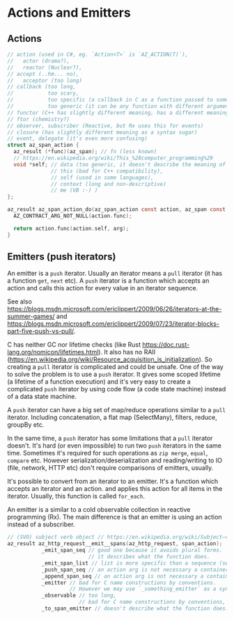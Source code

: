 # Actions and Emitters

## Actions

```c
// action (used in C#, eg. `Action<T>` is `AZ_ACTION(T)`),
//   actor (drama?),
//   reactor (Nuclear?),
// accept (..hm... no),
//   acceptor (too long)
// callback (too long,
//           too scary,
//           too specific (a callback in C as a function passed to some special functions with events) and
//           too generic (it can be any function with different arguments and parameter structure, eg, without self etc.),
// functor (C++ has slightly different meaning, has a different meaning in Theory of Category),
// ftor (chemistry?)
// observer, subscriber (Reactive, but Rx uses this for events)
// closure (has slightly different meaning as a syntax sugar)
// event, delegate (it's even more confusing)
struct az_span_action {
  az_result (*func)(az_span); // fn (less known)
  // https://en.wikipedia.org/wiki/This_%28computer_programming%29
  void *self; // data (too generic, it doesn't describe the meaning of the field),
              // this (bad for C++ compatibility),
              // self (used in some languages),
              // context (long and non-descriptive)
              // me (VB :-) )
};

az_result az_span_action_do(az_span_action const action, az_span const arg) {
  AZ_CONTRACT_ARG_NOT_NULL(action.func);

  return action.func(action.self, arg);
}
```

## Emitters (push iterators)

An emitter is a `push` iterator. Usually an iterator means a `pull` iterator (it has a function `get`, `next` etc).
A `push` iterator is a function which accepts an action and calls this action for every value in an iterator sequence.

See also https://blogs.msdn.microsoft.com/ericlippert/2009/06/26/iterators-at-the-summer-games/ and
https://blogs.msdn.microsoft.com/ericlippert/2009/07/23/iterator-blocks-part-five-push-vs-pull/.

C has neither GC nor lifetime checks (like Rust https://doc.rust-lang.org/nomicon/lifetimes.html). It also has no
RAII (https://en.wikipedia.org/wiki/Resource_acquisition_is_initialization). So creating a `pull` iterator is complicated and could be unsafe. One of the way to solve the problem is to use a `push` iterator. It gives some scoped lifetime (a lifetime of a function execution) and it's very easy to create a complicated `push` iterator by using code flow (a code state machine) instead of a data state machine.

A `push` iterator can have a big set of map/reduce operations similar to a `pull` iterator. Including concatenation, a flat map (SelectMany), filters, reduce, groupBy etc.

In the same time, a `push` iterator has some limitations that a `pull` iterator doesn't. It's hard (or even impossible) to run two `push` iterators in the same time. Sometimes it's required for such operations as `zip merge`, `equal`, `compare` etc. However serialization/deserialization and reading/writing to IO (file, network, HTTP etc) don't require comparisons of emitters, usually.

It's possible to convert from an iterator to an emitter. It's a function which accepts an iterator and an action. and applies this action for all items in the iterator. Usually, this function is called `for_each`.

An emitter is a similar to a cold observable collection in reactive programming (Rx). The main difference is that an emitter is using an action instead of a subscriber.

```c
// (SVO) subject verb object // https://en.wikipedia.org/wiki/Subject–verb–object
az_result az_http_request__emit__spans(az_http_request, span_action);
           _emit_span_seq // good one because it avoids plural forms.
                          // it describes what the function does.
           _emit_span_list // list is more specific than a sequence (seq).
           _push_span_seq // an action arg is not necessary a container.
           _append_span_seq // an action arg is not necessary a container.
           _emitter // bad for C name constructions by conventions.
                    // However we may use `_something_emitter` as a synonym for `..._emit_something_seq_action`
           _observable // too long,
                       // bad for C name constructions by conventions, Rx uses events which are slightly different
           _to_span_emitter // doesn't describe what the function does. It doesn't create an emitter, it emits.
```
